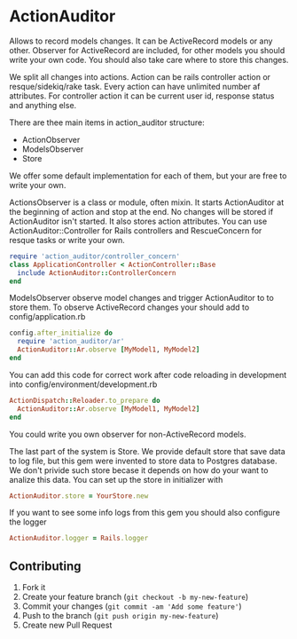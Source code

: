 # ActionAuditor

Allows to record models changes. It can be ActiveRecord models or any other.
Observer for ActiveRecord are included, for other models you should write your own code.
You should also take care where to store this changes.

We split all changes into actions. Action can be rails controller action or resque/sidekiq/rake task.
Every action can have unlimited number af attributes. For controller action it can be current user id, response status and anything else.

There are thee main items in action_auditor structure:

* ActionObserver
* ModelsObserver
* Store

We offer some default implementation for each of them, but your are free to write your own.

ActionsObserver is a class or module, often mixin. It starts ActionAuditor at the beginning of action and stop at the end.
No changes will be stored if ActionAuditor isn't started.
It also stores action attributes. You can use ActionAuditor::Controller for Rails controllers and RescueConcern for resque tasks or write your own.

```ruby
require 'action_auditor/controller_concern'
class ApplicationController < ActionController::Base
  include ActionAuditor::ControllerConcern
end
```

ModelsObserver observe model changes and trigger ActionAuditor to to store them.
To observe ActiveRecord changes your should add to config/application.rb

```ruby
config.after_initialize do
  require 'action_auditor/ar'
  ActionAuditor::Ar.observe [MyModel1, MyModel2]
end
```

You can add this code for correct work after code reloading in development into config/environment/development.rb

```ruby
ActionDispatch::Reloader.to_prepare do
  ActionAuditor::Ar.observe [MyModel1, MyModel2]
end
```

You could write you own observer for non-ActiveRecord models.

The last part of the system is Store. We provide default store that save data to log file,
but this gem were invented to store data to Postgres database. We don't privide such
store becase it depends on how do your want to analize this data. You can set up the store in initializer with

```ruby
ActionAuditor.store = YourStore.new
```

If you want to see some info logs from this gem you should also configure the logger
```ruby
ActionAuditor.logger = Rails.logger
```

## Contributing

1. Fork it
2. Create your feature branch (`git checkout -b my-new-feature`)
3. Commit your changes (`git commit -am 'Add some feature'`)
4. Push to the branch (`git push origin my-new-feature`)
5. Create new Pull Request
